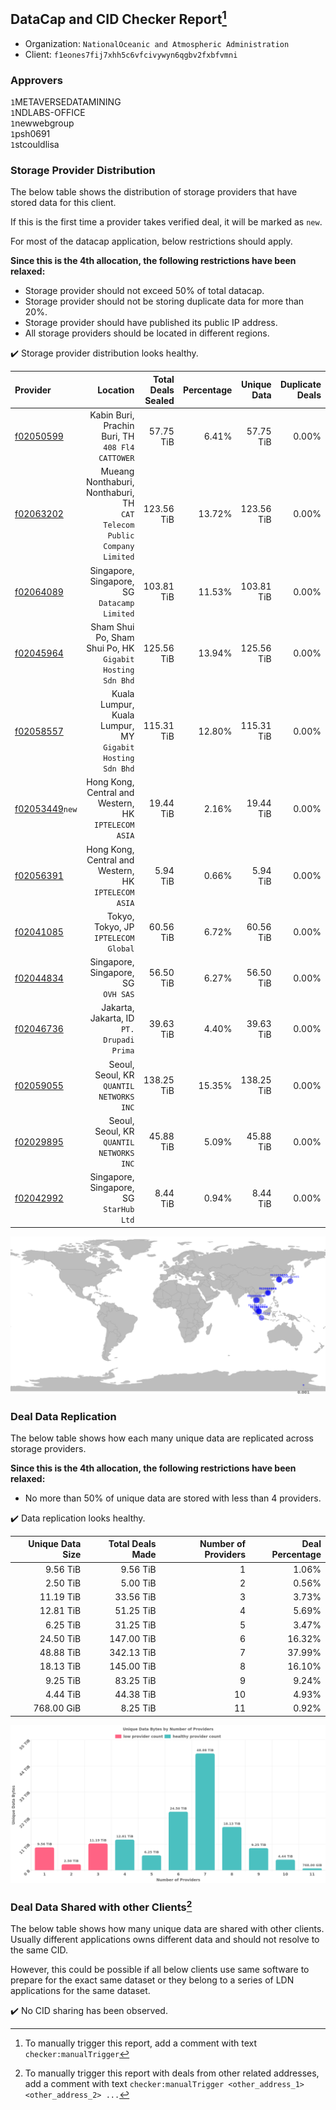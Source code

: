 ## DataCap and CID Checker Report[^1]
 - Organization: `NationalOceanic and Atmospheric Administration`
 - Client: `f1eones7fij7xhh5c6vfcivywyn6qgbv2fxbfvmni`
### Approvers
`1`METAVERSEDATAMINING<br/>`1`NDLABS-OFFICE<br/>`1`newwebgroup<br/>`1`psh0691<br/>`1`stcouldlisa

### Storage Provider Distribution
The below table shows the distribution of storage providers that have stored data for this client.

If this is the first time a provider takes verified deal, it will be marked as `new`.

For most of the datacap application, below restrictions should apply.

**Since this is the 4th allocation, the following restrictions have been relaxed:**
 - Storage provider should not exceed 50% of total datacap.
 - Storage provider should not be storing duplicate data for more than 20%.
 - Storage provider should have published its public IP address.
 - All storage providers should be located in different regions.

✔️ Storage provider distribution looks healthy.

| Provider                                                    |                                                                   Location | Total Deals Sealed | Percentage | Unique Data | Duplicate Deals |
| :---------------------------------------------------------- | -------------------------------------------------------------------------: | -----------------: | ---------: | ----------: | --------------: |
| [f02050599](https://filfox.info/en/address/f02050599)       |                        Kabin Buri, Prachin Buri, TH<br/>`408 Fl4 CATTOWER` |          57.75 TiB |      6.41% |   57.75 TiB |           0.00% |
| [f02063202](https://filfox.info/en/address/f02063202)       | Mueang Nonthaburi, Nonthaburi, TH<br/>`CAT Telecom Public Company Limited` |         123.56 TiB |     13.72% |  123.56 TiB |           0.00% |
| [f02064089](https://filfox.info/en/address/f02064089)       |                            Singapore, Singapore, SG<br/>`Datacamp Limited` |         103.81 TiB |     11.53% |  103.81 TiB |           0.00% |
| [f02045964](https://filfox.info/en/address/f02045964)       |               Sham Shui Po, Sham Shui Po, HK<br/>`Gigabit Hosting Sdn Bhd` |         125.56 TiB |     13.94% |  125.56 TiB |           0.00% |
| [f02058557](https://filfox.info/en/address/f02058557)       |               Kuala Lumpur, Kuala Lumpur, MY<br/>`Gigabit Hosting Sdn Bhd` |         115.31 TiB |     12.80% |  115.31 TiB |           0.00% |
| [f02053449](https://filfox.info/en/address/f02053449)`new`  |                    Hong Kong, Central and Western, HK<br/>`IPTELECOM ASIA` |          19.44 TiB |      2.16% |   19.44 TiB |           0.00% |
| [f02056391](https://filfox.info/en/address/f02056391)       |                    Hong Kong, Central and Western, HK<br/>`IPTELECOM ASIA` |           5.94 TiB |      0.66% |    5.94 TiB |           0.00% |
| [f02041085](https://filfox.info/en/address/f02041085)       |                                    Tokyo, Tokyo, JP<br/>`IPTELECOM Global` |          60.56 TiB |      6.72% |   60.56 TiB |           0.00% |
| [f02044834](https://filfox.info/en/address/f02044834)       |                                     Singapore, Singapore, SG<br/>`OVH SAS` |          56.50 TiB |      6.27% |   56.50 TiB |           0.00% |
| [f02046736](https://filfox.info/en/address/f02046736)       |                               Jakarta, Jakarta, ID<br/>`PT. Drupadi Prima` |          39.63 TiB |      4.40% |   39.63 TiB |           0.00% |
| [f02059055](https://filfox.info/en/address/f02059055)       |                                Seoul, Seoul, KR<br/>`QUANTIL NETWORKS INC` |         138.25 TiB |     15.35% |  138.25 TiB |           0.00% |
| [f02029895](https://filfox.info/en/address/f02029895)       |                                Seoul, Seoul, KR<br/>`QUANTIL NETWORKS INC` |          45.88 TiB |      5.09% |   45.88 TiB |           0.00% |
| [f02042992](https://filfox.info/en/address/f02042992)       |                                 Singapore, Singapore, SG<br/>`StarHub Ltd` |           8.44 TiB |      0.94% |    8.44 TiB |           0.00% |

<img src="https://raw.githubusercontent.com/data-preservation-programs/filplus-checker-assets/main/filecoin-project/filecoin-plus-large-datasets/issues/1654/1680813701016.png"/>

### Deal Data Replication
The below table shows how each many unique data are replicated across storage providers.


**Since this is the 4th allocation, the following restrictions have been relaxed:**
- No more than 50% of unique data are stored with less than 4 providers.

✔️ Data replication looks healthy.

| Unique Data Size | Total Deals Made | Number of Providers | Deal Percentage |
| ---------------: | ---------------: | ------------------: | --------------: |
|         9.56 TiB |         9.56 TiB |                   1 |           1.06% |
|         2.50 TiB |         5.00 TiB |                   2 |           0.56% |
|        11.19 TiB |        33.56 TiB |                   3 |           3.73% |
|        12.81 TiB |        51.25 TiB |                   4 |           5.69% |
|         6.25 TiB |        31.25 TiB |                   5 |           3.47% |
|        24.50 TiB |       147.00 TiB |                   6 |          16.32% |
|        48.88 TiB |       342.13 TiB |                   7 |          37.99% |
|        18.13 TiB |       145.00 TiB |                   8 |          16.10% |
|         9.25 TiB |        83.25 TiB |                   9 |           9.24% |
|         4.44 TiB |        44.38 TiB |                  10 |           4.93% |
|       768.00 GiB |         8.25 TiB |                  11 |           0.92% |

<img src="https://raw.githubusercontent.com/data-preservation-programs/filplus-checker-assets/main/filecoin-project/filecoin-plus-large-datasets/issues/1654/1680813702698.png"/>

### Deal Data Shared with other Clients[^3]
The below table shows how many unique data are shared with other clients.
Usually different applications owns different data and should not resolve to the same CID.

However, this could be possible if all below clients use same software to prepare for the exact same dataset or they belong to a series of LDN applications for the same dataset.

✔️ No CID sharing has been observed.

[^1]: To manually trigger this report, add a comment with text `checker:manualTrigger`

[^2]: Deals from those addresses are combined into this report as they are specified with `checker:manualTrigger`

[^3]: To manually trigger this report with deals from other related addresses, add a comment with text `checker:manualTrigger <other_address_1> <other_address_2> ...`
